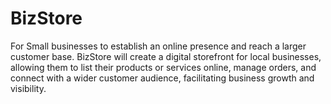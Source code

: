 # BizStore
For Small businesses to establish an online presence and reach a larger customer base. BizStore will create a digital storefront for local businesses, allowing them to list their products or services online, manage orders, and connect with a wider customer audience, facilitating business growth and visibility.

